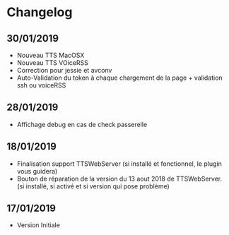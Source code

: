 
Changelog
=========

30/01/2019
-------------

* Nouveau TTS MacOSX
* Nouveau TTS VOiceRSS
* Correction pour jessie et avconv
* Auto-Validation du token à chaque chargement de la page + validation ssh ou voiceRSS

28/01/2019
-------------

* Affichage debug en cas de check passerelle

18/01/2019
-------------

* Finalisation support TTSWebServer (si installé et fonctionnel, le plugin vous guidera)
* Bouton de réparation de la version du 13 aout 2018 de TTSWebServer. (si installé, si activé et si version qui pose problème)


17/01/2019
-------------

* Version Initiale
